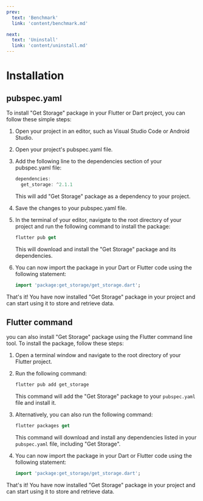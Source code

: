```yaml
---
prev:
  text: 'Benchmark'
  link: 'content/benchmark.md'

next:
  text: 'Uninstall'
  link: 'content/uninstall.md'
---
```


# Installation

## pubspec.yaml

To install "Get Storage" package in your Flutter or Dart project, you can follow these simple steps:

1. Open your project in an editor, such as Visual Studio Code or Android Studio.
2. Open your project's pubspec.yaml file.
3. Add the following line to the dependencies section of your pubspec.yaml file:

    ```dart
    dependencies:
      get_storage: ^2.1.1
    ```

    This will add "Get Storage" package as a dependency to your project.  

4. Save the changes to your pubspec.yaml file.
5. In the terminal of your editor, navigate to the root directory of your project and run the following command to install the package:

    ```dart
    flutter pub get
    ```

    This will download and install the "Get Storage" package and its dependencies.

6. You can now import the package in your Dart or Flutter code using the following statement:

    ```dart
    import 'package:get_storage/get_storage.dart';
    ```

That's it! You have now installed "Get Storage" package in your project and can start using it to store and retrieve data.

## Flutter command

you can also install "Get Storage" package using the Flutter command line tool. To install the package, follow these steps:

1. Open a terminal window and navigate to the root directory of your Flutter project.
2. Run the following command:

    ```dart
    flutter pub add get_storage
    ```

    This command will add the "Get Storage" package to your `pubspec.yaml` file and install it.

3. Alternatively, you can also run the following command:

    ```dart
    flutter packages get
    ```

    This command will download and install any dependencies listed in your `pubspec.yaml` file, including "Get Storage".

4. You can now import the package in your Dart or Flutter code using the following statement:

    ```dart
    import 'package:get_storage/get_storage.dart';
    ```

That's it! You have now installed "Get Storage" package in your project and can start using it to store and retrieve data.
